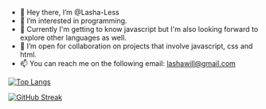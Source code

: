 - 👋 Hey there, I’m @Lasha-Less
- 👀 I’m interested in programming.
- 🌱 Currently I'm getting to know javascript but I'm also looking forward to explore other languages as well.
- 💞️ I’m open for collaboration on projects that involve javascript, css and html.
- 📫 You can reach me on the following email: lashawill@gmail.com

<!---
Lasha-Less/Lasha-Less is a ✨ special ✨ repository because its `README.md` (this file) appears on your GitHub profile.
You can click the Preview link to take a look at your changes.
--->

[![Top Langs](https://github-readme-stats.vercel.app/api/top-langs/?username=Lasha-Less)](https://github.com/anuraghazra/github-readme-stats)

[![GitHub Streak](http://github-readme-streak-stats.herokuapp.com?user=Lasha-Less&theme=gruvbox)](https://git.io/streak-stats)
